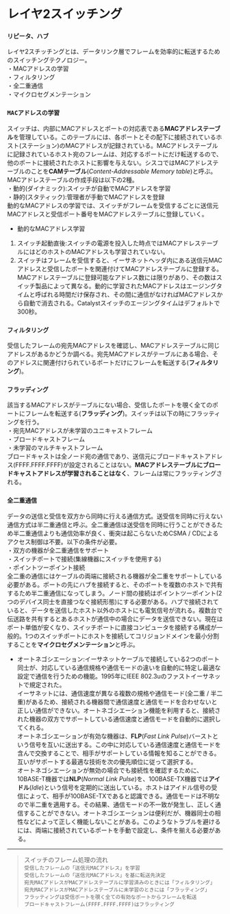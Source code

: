 # レイヤ2スイッチング

### `リピータ、ハブ`
レイヤ2スチッチングとは、データリンク層でフレームを効率的に転送するためのスイッチングテクノロジー。  
・MACアドレスの学習  
・フィルタリング  
・全二重通信  
・マイクロセグメンテーション

### `MACアドレスの学習`
スイッチは、内部にMACアドレスとポートの対応表である**MACアドレステーブル**を管理している。このテーブルには、各ポートとその配下に接続されているホスト(ステーション)のMACアドレスが記録されている。MACアドレステーブルに記録されているホスト宛のフレームは、対応するポートにだけ転送するので、他のポートに接続されたホストに影響を与えない。シスコではMACアドレステーブルのことを**CAMテーブル**(*Content-Addressable Memory table*)と呼ぶ。MACアドレステーブルの作成手段は以下の2種。  
・動的(ダイナミック):スイッチが自動でMACアドレスを学習  
・静的(スタティック):管理者が手動でMACアドレスを登録  
動的なMACアドレスの学習では、スイッチがフレームを受信するごとに送信元MACアドレスと受信ポート番号をMACアドレステーブルに登録していく。
- 動的なMACアドレス学習
1. スイッチ起動直後:スイッチの電源を投入した時点ではMACアドレステーブルにはどのホストのMACアドレスも学習されていない。
2. スイッチはフレームを受信すると、イーサネットヘッダ内にある送信元MACアドレスと受信したポートを関連付けてMACアドレステーブルに登録する。MACアドレステーブルに登録可能なアドレス数には限りがあり、その数はスイッチ製品によって異なる。動的に学習されたMACアドレスはエージングタイムと呼ばれる時間だけ保存され、その間に通信がなければMACアドレスから自動で消去される。Catalystスイッチのエージングタイムはデフォルトで300秒。

### `フィルタリング`
受信したフレームの宛先MACアドレスを確認し、MACアドレステーブルに同じアドレスがあるかどうか調べる。宛先MACアドレスがテーブルにある場合、そのアドレスに関連付けられているポートだけにフレームを転送する(**フィルタリング**)。

### `フラッディング`
該当するMACアドレスがテーブルにない場合、受信したポートを覗く全てのポートにフレームを転送する(**フラッディング**)。スイッチは以下の時にフラッティングを行う。  
・宛先MACアドレスが未学習のユニキャストフレーム  
・ブロードキャストフレーム  
・未学習のマルチキャストフレーム  
ブロードキャストは全ノード宛の通信であり、送信元にブロードキャストアドレス(FFFF.FFFF.FFFF)が設定されることはない。**MACアドレステーブルにブロードキャストアドレスが学習されることはなく**、フレームは常にフラッティングされる。

### `全二重通信`
データの送信と受信を双方から同時に行える通信方式。送受信を同時に行えない通信方式は半二重通信と呼ぶ。全二重通信は送受信を同時に行うことができるため半二重通信よりも通信効率が良く、衝突は起こらないためCSMA / CDによるアクセス制御は不要。以下の条件が必要。  
・双方の機器が全二重通信をサポート  
・スイッチポートで接続(集線機器にスイッチを使用する)  
・ポイントツーポイント接続  
全二重の通信にはケーブルの両端に接続される機器が全二重をサポートしている必要がある。ポートの先にハブを接続すると、そのポートを複数のホストで共有するため半二重通信になってしまう。ノード間の接続はポイントツーポイント(2つのデバイス同士を直接つなぐ接続形態)にする必要がある。ハブで接続されていると、データを送信したホスト以外のホストにも電気信号が流れる。複数台で伝送路を共有するとあるホストが通信中の場合にデータを送信できない。現在はポート単価が安くなり、スイッチポートに直接コンピュータを接続する構成が一般的。1つのスイッチポートにホストを接続してコリジョンドメインを最小分割することを**マイクロセグメンテーション**と呼ぶ。

- オートネゴシエーション:イーサネットケーブルで接続している2つのポート同士が、対応している通信規格や通信モードの違いを自動的に特定し最適な設定で通信を行うための機能。1995年にIEEE 802.3uのファストイーサネットで規定された。  
イーサネットには、通信速度が異なる複数の規格や通信モード(全二重 / 半二重)があるため、接続される機器間で通信速度と通信モードを合わせないと正しい通信ができない。オートネゴシエーション機能を利用すると、接続された機器の双方でサポートしている通信速度と通信モードを自動的に選択してくれる。  
オートネゴシエーションが有効な機器は、**FLP**(*Fast Link Pulse*)バーストという信号を互いに送出する。この中に対応している通信速度と通信モードを含んで交換することで、相手がサポートしている情報を知ることができる。互いがサポートする最適な技術を次の優先順位に従って選択する。  
オートネゴシエーションが無効の場合でも接続性を確認するために、10BASE-T機器では**NLP**(*Normal Link Pulse*)を、100BASE-TX機器では**アイドル**(*Idle*)という信号を定期的に送出している。ホストはアイドル信号の受信によって、相手が100BASE-TXであると認識できる。通信モードは不明なので半二重を適用する。その結果、通信モードの不一致が発生し、正しく通信することができない。オートネゴシエーションは便利だが、機器同士の相性などによって正しく機能しないことがある。このようなトラブルを避けるには、両端に接続されているポートを手動で設定し、条件を揃える必要がある。

---
> スイッチのフレーム処理の流れ  
> `受信したフレームの「送信元MACアドレス」を学習`  
> `受信したフレームの「送信元MACアドレス」を基に転送先決定`  
> `宛先MACアドレスがMACアドレステーブルに学習済みのときには「フィルタリング」`  
> `宛先MACアドレスがMACアドレステーブルに未学習のときには「フラッティング」`  
> `フラッティングは受信ポートを覗く全ての有効なポートからフレームを転送`  
> `ブロードキャストフレーム(FFFF.FFFF.FFFF)はフラッティング`
